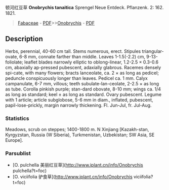 顿河红豆草 **Onobrychis tanaitica** Sprengel Neue Entdeck. Pflanzenk. 2: 162. 1821.

> [Fabaceae](http://www.iplant.cn/info/Fabaceae?t=foc) - [PDF](http://www.iplant.cn/foc/pdf/Fabaceae.pdf)>>[Onobrychis](http://www.iplant.cn/info/Onobrychis?t=foc) - [PDF](http://www.iplant.cn/foc/pdf/Onobrychis.pdf)

## Description

Herbs, perennial, 40-60 cm tall. Stems numerous, erect. Stipules triangular-ovate, 6-8 mm, connate farther than middle. Leaves 1-1.5(-2.2) cm, 9-13-foliolate; leaflet blades narrowly elliptic to oblong-linear, 1.2-2.5 × 0.3-0.6 cm, abaxially ap-pressed pubescent, adaxially glabrous. Racemes densely spi-cate, with many flowers; bracts lanceolate, ca. 2 × as long as pedicel; peduncle conspicuously longer than leaves. Pedicel ca. 1 mm. Calyx campanulate, 6-7 mm, villous; teeth subulate-lan-ceolate, 2-2.5 × as long as tube. Corolla pinkish purple; stan-dard obovate, 8-10 mm; wings ca. 1/4 as long as standard; keel ± as long as standard. Ovary pubescent. Legume with 1 article; article subglobose, 5-6 mm in diam., inflated, pubescent, papil-lose-prickly, margin narrowly thickening. Fl. Jun-Jul, fr. Jul-Aug.

### Statistics
Meadows, scrub on steppes; 1400-1800 m. N Xinjiang [Kazakh-stan, Kyrgyzstan, Russia (W Siberia), Turkmenistan, Uzbekistan; SW Asia, SE Europe].

### Parsublist

* [O.  pulchella  美丽红豆草](http://www.iplant.cn/info/Onobrychis pulchella?t=foc)
* [O.  viciifolia  驴食草](http://www.iplant.cn/info/Onobrychis viciifolia?t=foc)
